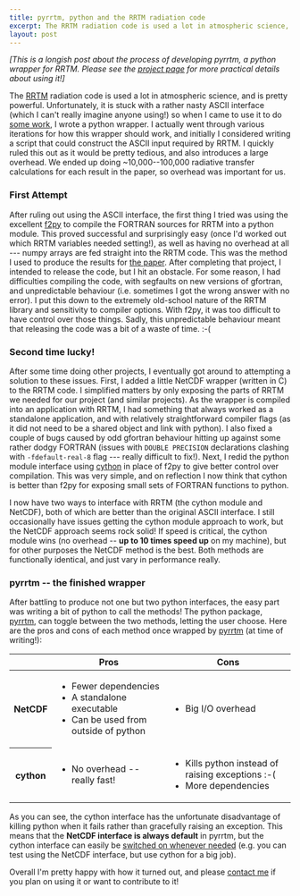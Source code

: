 ```yaml
---
title: pyrrtm, python and the RRTM radiation code
excerpt: The RRTM radiation code is used a lot in atmospheric science, and is pretty powerful. Unfortunately, it is stuck with a rather nasty ASCII interface (which I can't really imagine anyone using!) so when I came to use it to do some work, I wrote a python wrapper. I actually went through various iterations for how this wrapper should work, and initially I considered writing a script that could construct the ASCII input required by RRTM. I quickly ruled this out as it would be pretty tedious, and also introduces a large overhead. We ended up doing ~10,000--100,000 radiative transfer calculations for each result in the paper, so overhead was important for us.
layout: post
---
```


*[This is a longish post about the process of developing pyrrtm, a python wrapper for RRTM. Please see the [project page](/pyrrtm.html) for more practical details about using it!]*

The [RRTM](http://rtweb.aer.com/rrtm_frame.html) radiation code is used a lot in atmospheric science, and is pretty powerful. Unfortunately, it is stuck with a rather nasty ASCII interface (which I can't really imagine anyone using!) so when I came to use it to do [some work](http://onlinelibrary.wiley.com/doi/10.1002/2013JD020772/abstract), I wrote a python wrapper. I actually went through various iterations for how this wrapper should work, and initially I considered writing a script that could construct the ASCII input required by RRTM. I quickly ruled this out as it would be pretty tedious, and also introduces a large overhead. We ended up doing ~10,000--100,000 radiative transfer calculations for each result in the paper, so overhead was important for us.

### First Attempt

After ruling out using the ASCII interface, the first thing I tried was using the excellent [f2py](http://cens.ioc.ee/projects/f2py2e/) to compile the FORTRAN sources for RRTM into a python module. This proved successful and surprisingly easy (once I'd worked out which RRTM variables needed setting!), as well as having no overhead at all --- numpy arrays are fed straight into the RRTM code. This was the method I used to produce the results for [the paper](http://onlinelibrary.wiley.com/doi/10.1002/2013JD020772/abstract). After completing that project, I intended to release the code, but I hit an obstacle. For some reason, I had difficulties compiling the code, with segfaults on new versions of gfortran, and unpredictable behaviour (i.e. sometimes I got the wrong answer with no error). I put this down to the extremely old-school nature of the RRTM library and sensitivity to compiler options. With f2py, it was too difficult to have control over those things. Sadly, this unpredictable behaviour meant that releasing the code was a bit of a waste of time. :-(

### Second time lucky!

After some time doing other projects, I eventually got around to attempting a solution to these issues. First, I added a little NetCDF wrapper (written in C) to the RRTM code. I simplified matters by only exposing the parts of RRTM we needed for our project (and similar projects). As the wrapper is compiled into an application with RRTM, I had something that always worked as a standalone application, and with relatively straightforward compiler flags (as it did not need to be a shared object and link with python). I also fixed a couple of bugs caused by odd gfortran behaviour hitting up against some rather dodgy FORTRAN (issues with ``DOUBLE PRECISION`` declarations clashing with ``-fdefault-real-8`` flag --- really difficult to fix!). Next, I redid the python module interface using [cython](http://www.cython.org) in place of f2py to give better control over compilation. This was very simple, and on reflection I now think that cython is better than f2py for exposing small sets of FORTRAN functions to python.

I now have two ways to interface with RRTM (the cython module and NetCDF), both of which are better than the original ASCII interface. I still occasionally have issues getting the cython module approach to work, but the NetCDF approach seems rock solid! If speed is critical, the cython module wins (no overhead -- **up to 10 times speed up** on my machine), but for other purposes the NetCDF method is the best. Both methods are functionally identical, and just vary in performance really.

### pyrrtm -- the finished wrapper

After battling to produce not one but two python interfaces, the easy part was writing a bit of python to call the methods! The python package, [pyrrtm](/pyrrtm.html), can toggle between the two methods, letting the user choose. Here are the pros and cons of each method once wrapped by [pyrrtm](/pyrrtm.html) (at time of writing!):

<center>
<table class="table table-bordered table-condensed" style="max-width:700px;">
  <thead><tr><th> </th><th>Pros</th> <th>Cons</th></tr></thead>
  <tbody>
    <tr><th>NetCDF</th>
        <td>
            <ul>
                <li>Fewer dependencies</li>
                <li>A standalone executable</li>
                <li>Can be used from outside of python</li>
            </ul>
        </td>
        <td>
            <ul>
                <li>Big I/O overhead</li>
            </ul>
        </td>
    </tr>
    <tr><th>cython</th>
        <td>
            <ul>
                <li>No overhead -- really fast!</li>
            </ul>
        </td>
        <td>
            <ul>
                <li>Kills python instead of raising exceptions :-(</li>
                <li>More dependencies</li>
            </ul>
        </td>
    </tr>
  </tbody>
</table>
</center>

As you can see, the cython interface has the unfortunate disadvantage of killing python when it fails rather than gracefully raising an exception. This means that the **NetCDF interface is always default** in pyrrtm, but the cython interface can easily be [switched on whenever needed](http://pyrrtm.flannaghan.com/native.html) (e.g. you can test using the NetCDF interface, but use cython for a big job).

Overall I'm pretty happy with how it turned out, and please [contact me](mailto:tomflannaghan@gmail.com) if you plan on using it or want to contribute to it!
